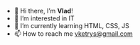 - 👋 Hi there, I’m **Vlad**!
- 👀 I’m interested in IT
- 🌱 I’m currently learning HTML, CSS, JS
- 📫 How to reach me vketrys@gmail.com

<!---
vketrys/vketrys is a ✨ special ✨ repository because its `README.md` (this file) appears on your GitHub profile.
You can click the Preview link to take a look at your changes.
--->
